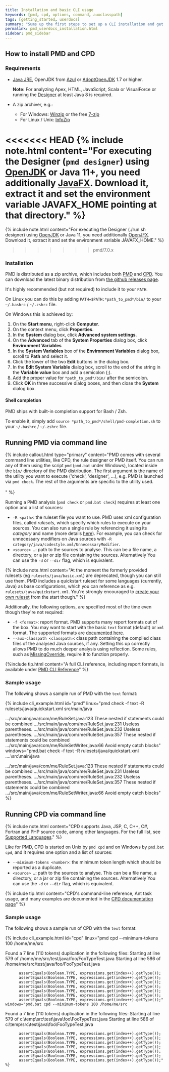 ```yaml
---
title: Installation and basic CLI usage
keywords: [pmd, cpd, options, command, auxclasspath]
tags: [getting_started, userdocs]
summary: "Sums up the first steps to set up a CLI installation and get started using PMD"
permalink: pmd_userdocs_installation.html
sidebar: pmd_sidebar
---
```


## How to install PMD and CPD

### Requirements

*   [Java JRE](http://www.oracle.com/technetwork/java/javase/downloads/index.html),
    OpenJDK from [Azul](https://www.azul.com/downloads/zulu-community/)
    or [AdoptOpenJDK](https://adoptopenjdk.net/) 1.7 or higher.
    
    **Note:** For analyzing Apex, HTML, JavaScript, Scala or VisualForce or running the [Designer](pmd_userdocs_extending_designer_reference.html)
    at least Java 8 is required.
    
*   A zip archiver, e.g.:
    
    * For Windows: [Winzip](http://winzip.com) or the free [7-zip](http://www.7-zip.org/)
    * For Linux / Unix: [InfoZip](http://infozip.sourceforge.net/)

<<<<<<< HEAD
{% include note.html content="For executing the Designer (`pmd designer`) using [OpenJDK](http://jdk.java.net) or Java 11+, you need additionally [JavaFX](https://gluonhq.com/products/javafx/). Download it, extract it and set the environment variable JAVAFX_HOME pointing at that directory." %}
=======
{% include note.html content="For executing the Designer (./run.sh designer) using [OpenJDK](http://jdk.java.net) or Java 11, you need additionally [OpenJFX](https://openjfx.io/). Download it, extract it and set the environment variable JAVAFX_HOME." %}
>>>>>>> pmd/7.0.x


### Installation

PMD is distributed as a zip archive, which includes both [PMD](#running-pmd-via-command-line) and [CPD](pmd_userdocs_cpd.html). 
You can download the latest binary distribution from [the github releases page](https://github.com/pmd/pmd/releases).

It's highly recommended (but not required) to include it to your `PATH`.

On Linux you can do this by adding `PATH=$PATH:*path_to_pmd*/bin/` to your `~/.bashrc` / `~/.zshrc` file.

On Windows this is achieved by:
1. On the **Start menu**, right-click **Computer**.
2. On the context menu, click **Properties**.
3. In the **System** dialog box, click **Advanced system settings**.
4. On the **Advanced** tab of the **System Properties** dialog box, click **Environment Variables**
5. In the **System Variables** box of the **Environment Variables** dialog box, scroll to **Path** and select it.
6. Click the lower of the two **Edit** buttons in the dialog box.
7. In the **Edit System Variable** dialog box, scroll to the end of the string in the **Variable value** box and add a semicolon (;).
8. Add the proper value for `*path_to_pmd*/bin/` after the semicolon.
9. Click **OK** in three successive dialog boxes, and then close the **System** dialog box.

#### Shell completion

PMD ships with built-in completion support for Bash / Zsh.

To enable it, simply add `source *path_to_pmd*/shell/pmd-completion.sh` to your `~/.bashrc` / `~/.zshrc` file.

## Running PMD via command line

{% include callout.html type="primary"
   content="PMD comes with several command line utilities, like CPD, the rule designer or PMD itself.
            You can run any of them using the script `pmd` (`pmd.bat` under Windows), located inside the `bin/`
            directory of the PMD distribution. The first argument is the name of the utility you want
            to execute ('check', 'designer', ...), e.g. PMD is launched via `pmd check`. The rest of
            the arguments are specific to the utility used.<br/><br/>" %}

Running a PMD analysis (`pmd check` or `pmd.bat check`) requires at least one option and a list of sources:

* `-R <path>`: the ruleset file you want to use. PMD uses xml configuration files, called *rulesets*, which specify 
which rules to execute on your sources. You can also run a single rule by referencing it using its *category* and
name (more details [here](pmd_userdocs_making_rulesets.html#referencing-a-single-rule)). For example, you can check for unnecessary
modifiers on Java sources with `-R category/java/codestyle.xml/UnnecessaryModifier`.
* `<source> …`: path to the sources to analyse. This can be a file name, a directory, or a jar or zip file containing the
sources. Alternatively You can use the `-d` or `--dir` flag, which is equivalent.

{% include note.html
   content="At the moment the formerly provided rulesets (eg `rulesets/java/basic.xml`) are deprecated,
   though you can still use them. PMD includes a quickstart ruleset for some languages (currently, Java)
   as base configurations, which you can reference as e.g. `rulesets/java/quickstart.xml`. You're strongly
   encouraged to [create your own ruleset](pmd_userdocs_making_rulesets.html) from the start though." %}

Additionally, the following options, are specified most of the time even though they're not required:
* `-f <format>`: report format. PMD supports many report formats out of the box. You may want to start with the basic
`text` format (default) or `xml` format. The supported formats are [documented here](pmd_userdocs_cli_reference.html#available-report-formats).
* `--aux-classpath <classpath>`: class path containing the compiled class files of the analysed Java sources, if any.
  Setting this up correctly allows PMD to do much deeper analysis using reflection. Some rules, such as [MissingOverride](pmd_rules_java_bestpractices.html#missingoverride),
  require it to function properly.

{%include tip.html content="A full CLI reference, including report formats, is available under [PMD CLI Reference](pmd_userdocs_cli_reference.html)" %}



### Sample usage

 The following shows a sample run of PMD with the `text` format:

{% include cli_example.html
   id="pmd"
   linux="pmd check -f text -R rulesets/java/quickstart.xml src/main/java

  .../src/main/java/com/me/RuleSet.java:123  These nested if statements could be combined
  .../src/main/java/com/me/RuleSet.java:231  Useless parentheses.
  .../src/main/java/com/me/RuleSet.java:232  Useless parentheses.
  .../src/main/java/com/me/RuleSet.java:357  These nested if statements could be combined
  .../src/main/java/com/me/RuleSetWriter.java:66     Avoid empty catch blocks"
   windows="pmd.bat check -f text -R rulesets/java/quickstart.xml ..\..\src\main\java

  .../src/main/java/com/me/RuleSet.java:123  These nested if statements could be combined
  .../src/main/java/com/me/RuleSet.java:231  Useless parentheses.
  .../src/main/java/com/me/RuleSet.java:232  Useless parentheses.
  .../src/main/java/com/me/RuleSet.java:357  These nested if statements could be combined
  .../src/main/java/com/me/RuleSetWriter.java:66     Avoid empty catch blocks" %}

## Running CPD via command line

{% include note.html
   content="CPD supports Java, JSP, C, C++, C#, Fortran and PHP source code, among other languages.
            For the full list, see [Supported Languages](pmd_userdocs_cpd.html#supported-languages)." %}

Like for PMD, CPD is started on Unix by `pmd cpd` and on Windows by `pmd.bat cpd`, and it requires one option and a list of sources:

* `--minimum-tokens <number>`: the minimum token length which should be reported as a duplicate.
* `<source> …`: path to the sources to analyse. This can be a file name, a directory, or a jar or zip file containing the
sources. Alternatively You can use the `-d` or `--dir` flag, which is equivalent.

{% include tip.html
   content="CPD's command-line reference, Ant task usage, and many examples are documented in the
            [CPD documentation page](pmd_userdocs_cpd.html)" %}

### Sample usage

 The following shows a sample run of CPD with the `text` format:

{% include cli_example.html
   id="cpd"
   linux="pmd cpd --minimum-tokens 100 /home/me/src

  Found a 7 line (110 tokens) duplication in the following files:
  Starting at line 579 of /home/me/src/test/java/foo/FooTypeTest.java
  Starting at line 586 of /home/me/src/test/java/foo/FooTypeTest.java

          assertEquals(Boolean.TYPE, expressions.get(index++).getType());
          assertEquals(Boolean.TYPE, expressions.get(index++).getType());
          assertEquals(Boolean.TYPE, expressions.get(index++).getType());
          assertEquals(Boolean.TYPE, expressions.get(index++).getType());
          assertEquals(Boolean.TYPE, expressions.get(index++).getType());
          assertEquals(Boolean.TYPE, expressions.get(index++).getType());
          assertEquals(Boolean.TYPE, expressions.get(index++).getType());"
    windows="pmd.bat cpd --minimum-tokens 100 /home/me/src

  Found a 7 line (110 tokens) duplication in the following files:
  Starting at line 579 of c:\temp\src\test\java\foo\FooTypeTest.java
  Starting at line 586 of c:\temp\src\test\java\foo\FooTypeTest.java

          assertEquals(Boolean.TYPE, expressions.get(index++).getType());
          assertEquals(Boolean.TYPE, expressions.get(index++).getType());
          assertEquals(Boolean.TYPE, expressions.get(index++).getType());
          assertEquals(Boolean.TYPE, expressions.get(index++).getType());
          assertEquals(Boolean.TYPE, expressions.get(index++).getType());
          assertEquals(Boolean.TYPE, expressions.get(index++).getType());
          assertEquals(Boolean.TYPE, expressions.get(index++).getType());" %}

